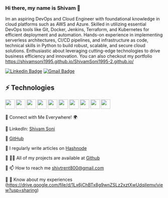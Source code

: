 ### Hi there, my name is Shivam 👋

<!-- Introduce yourself and give a brief introduction about yourself here.  Also include what tech you're interested in and what you are currently learning -->

Im an aspiring DevOps and Cloud Engineer with foundational knowledge in cloud platforms such as AWS and Azure. Skilled in utilizing essential DevOps tools like Git, Docker, Jenkins, Terraform, and Kubernetes for efficient deployment and automation. Hands-on experience in implementing serverless architectures, CI/CD pipelines, and infrastructure as code, technical skills in Python to build robust, scalable, and secure cloud solutions. Enthusiastic about leveraging cutting-edge technologies to drive business efficiency and innovation. You can also checkout my portfolio
https://shivamsoni1995.github.io/ShivamSoni1995-2.github.io/
<!-- Replace the fields below with the information requested. Remember to remove the encapsulating <> characters. For spaces in names, use %20 (e.g. Broadus%20Palmer) -->

[![Linkedin Badge](https://img.shields.io/badge/-Linkedin-blue?style=flat-square&logo=Linkedin&logoColor=white)](https://www.linkedin.com/in/shivam-soni-43661a242/)
[![Gmail Badge](https://img.shields.io/badge/-shivtrent800@gmail.com-c14438?style=flat-square&logo=Gmail&logoColor=white&link=mailto:shivtrent800@gmail.com)](mailto:shivtrent800@gmail.com)

## ⚡ Technologies

<!-- Check out the Badges folder for more badges -->

<!--![Amazon AWS](https://img.shields.io/badge/Amazon%20AWS-232F3E?style=flat-square&logo=amazon-aws)
![Git](https://img.shields.io/badge/-Git-black?style=flat-square&logo=git)
![GitHub](https://img.shields.io/badge/-GitHub-181717?style=flat-square&logo=github)
![Python](https://img.shields.io/badge/-Python-black?style=flat-square&logo=Python)
![Linux](https://img.shields.io/badge/Linux-FCC624?style=flat-square&logo=linux&logoColor=black)
![Docker](https://img.shields.io/badge/docker-%230db7ed.svg?style=for-the-badge&logo=docker&logoColor=white)
![Terraform](https://img.shields.io/badge/terraform-%235835CC.svg?style=for-the-badge&logo=terraform&logoColor=white) -->

<p>
  <img src="https://img.shields.io/badge/Amazon%20AWS-232F3E?style=flat-square&logo=amazon-aws" height="30">
  <img src="https://img.shields.io/badge/-Git-black?style=flat-square&logo=git" height="30">
  <img src="https://img.shields.io/badge/-GitHub-181717?style=flat-square&logo=github" height="30">
  <img src="https://img.shields.io/badge/-Python-black?style=flat-square&logo=Python" height="30">
  <img src="https://img.shields.io/badge/Linux-FCC624?style=flat-square&logo=linux&logoColor=black" height="30">
  <img src="https://img.shields.io/badge/docker-%230db7ed.svg?style=for-the-badge&logo=docker&logoColor=white" height="30">
  <img src="https://img.shields.io/badge/terraform-%235835CC.svg?style=for-the-badge&logo=terraform&logoColor=white" height="30">
  <img src="https://img.shields.io/badge/kubernetes-%23326ce5.svg?style=for-the-badge&logo=kubernetes&logoColor=white" height="30">
  <img src="https://img.shields.io/badge/grafana-%23F46800.svg?style=for-the-badge&logo=grafana&logoColor=white" height="30"> 
  <img src="https://img.shields.io/badge/Prometheus-E6522C?style=for-the-badge&logo=Prometheus&logoColor=white" height="30">
  
</p>

🔗 Connect with Me Everywhere! 🌍

📌 LinkedIn: [Shivam Soni](www.linkedin.com/in/shivam-soni-43661a242)

📌 [GitHub](https://github.com/ShivamSoni1995)

📌 I regularly write articles on [Hashnode](https://shivtrent.hashnode.dev/)

📌 👨‍💻 All of my projects are available at [Github](https://github.com/ShivamSoni1995)

📌 📫 How to reach me shivtrent800@gmail.com

📌 📄 Know about my experiences (https://drive.google.com/file/d/1Lx6jChBTx8g9wnZSLz2xztXwUdqiIemv/view?usp=sharing)



<!-- Replace the fields below with the information requested. Remember to remove the encapsulating <> characters. -->
